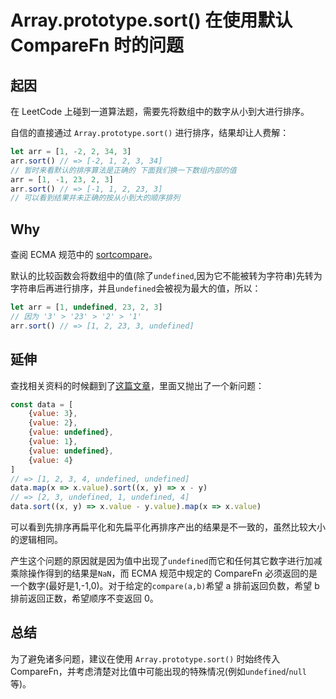 # Array.prototype.sort() 在使用默认 CompareFn 时的问题

## 起因
在 LeetCode 上碰到一道算法题，需要先将数组中的数字从小到大进行排序。  

自信的直接通过 `Array.prototype.sort()` 进行排序，结果却让人费解：  
```js
let arr = [1, -2, 2, 34, 3]
arr.sort() // => [-2, 1, 2, 3, 34]
// 暂时来看默认的排序算法是正确的 下面我们换一下数组内部的值
arr = [1, -1, 23, 2, 3]
arr.sort() // => [-1, 1, 2, 23, 3]
// 可以看到结果并未正确的按从小到大的顺序排列
```

## Why
查阅 ECMA 规范中的 [sortcompare](http://www.ecma-international.org/ecma-262/6.0/#sec-sortcompare)。  

默认的比较函数会将数组中的值(除了`undefined`,因为它不能被转为字符串)先转为字符串后再进行排序，并且`undefined`会被视为最大的值，所以：
```js
let arr = [1, undefined, 23, 2, 3]
// 因为 '3' > '23' > '2' > '1' 
arr.sort() // => [1, 2, 23, 3, undefined]
```

## 延伸
查找相关资料的时候翻到了[这篇文章](https://segmentfault.com/a/1190000010630780)，里面又抛出了一个新问题：
```js
const data = [
	{value: 3}, 
	{value: 2}, 
	{value: undefined}, 
	{value: 1}, 
	{value: undefined}, 
	{value: 4}
]
// => [1, 2, 3, 4, undefined, undefined]
data.map(x => x.value).sort((x, y) => x - y)
// => [2, 3, undefined, 1, undefined, 4]
data.sort((x, y) => x.value - y.value).map(x => x.value)
```
可以看到先排序再扁平化和先扁平化再排序产出的结果是不一致的，虽然比较大小的逻辑相同。  

产生这个问题的原因就是因为值中出现了`undefined`而它和任何其它数字进行加减乘除操作得到的结果是`NaN`，而 ECMA 规范中规定的 CompareFn 必须返回的是一个数字(最好是1,-1,0)。对于给定的`compare(a,b)`希望 a 排前返回负数，希望 b 排前返回正数，希望顺序不变返回 0。  

## 总结
为了避免诸多问题，建议在使用 `Array.prototype.sort()` 时始终传入 CompareFn，并考虑清楚对比值中可能出现的特殊情况(例如`undefined`/`null`等)。
